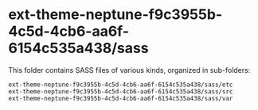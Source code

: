 # ext-theme-neptune-f9c3955b-4c5d-4cb6-aa6f-6154c535a438/sass

This folder contains SASS files of various kinds, organized in sub-folders:

    ext-theme-neptune-f9c3955b-4c5d-4cb6-aa6f-6154c535a438/sass/etc
    ext-theme-neptune-f9c3955b-4c5d-4cb6-aa6f-6154c535a438/sass/src
    ext-theme-neptune-f9c3955b-4c5d-4cb6-aa6f-6154c535a438/sass/var
